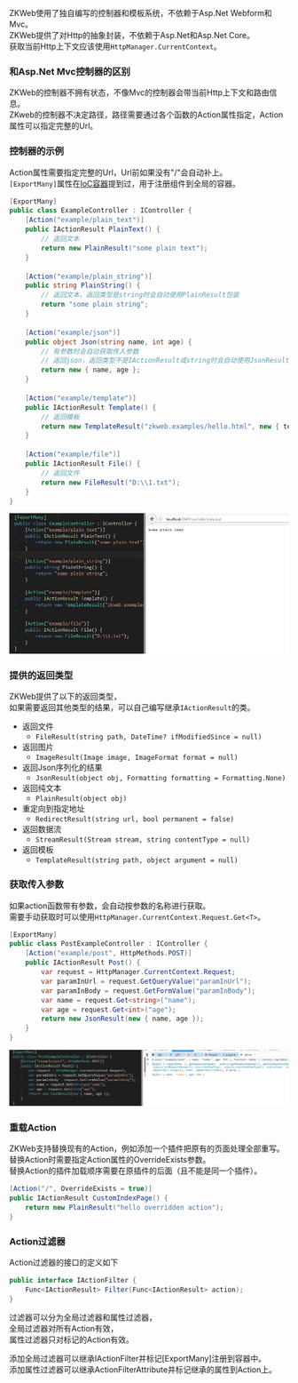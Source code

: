 ZKWeb使用了独自编写的控制器和模板系统，不依赖于Asp.Net Webform和Mvc。<br/>
ZKWeb提供了对Http的抽象封装，不依赖于Asp.Net和Asp.Net Core。<br/>
获取当前Http上下文应该使用`HttpManager.CurrentContext`。<br/>

### 和Asp.Net Mvc控制器的区别

ZKWeb的控制器不拥有状态，不像Mvc的控制器会带当前Http上下文和路由信息。<br/>
ZKweb的控制器不决定路径，路径需要通过各个函数的Action属性指定，Action属性可以指定完整的Url。<br/>

### 控制器的示例

Action属性需要指定完整的Url，Url前如果没有"/"会自动补上。</br>
`[ExportMany]`属性在[IoC容器](ioc_container)提到过，用于注册组件到全局的容器。<br/>
``` csharp
[ExportMany]
public class ExampleController : IController {
	[Action("example/plain_text")]
	public IActionResult PlainText() {
		// 返回文本
		return new PlainResult("some plain text");
	}

	[Action("example/plain_string")]
	public string PlainString() {
		// 返回文本，返回类型是string时会自动使用PlainResult包装
		return "some plain string";
	}
	
	[Action("example/json")]
	public object Json(string name, int age) {
		// 有参数时会自动获取传入参数
		// 返回json，返回类型不是IActionResult或string时会自动使用JsonResult包装
		return new { name, age };
	}

	[Action("example/template")]
	public IActionResult Template() {
		// 返回模板
		return new TemplateResult("zkweb.examples/hello.html", new { text = "World" });
	}

	[Action("example/file")]
	public IActionResult File() {
		// 返回文件
		return new FileResult("D:\\1.txt");
	}
}
```
![控制器的示例](../img/controller_example.jpg)

### 提供的返回类型

ZKWeb提供了以下的返回类型，</br>
如果需要返回其他类型的结果，可以自己编写继承`IActionResult`的类。</br>

- 返回文件
	- `FileResult(string path, DateTime? ifModifiedSince = null)`
- 返回图片
	- `ImageResult(Image image, ImageFormat format = null)`
- 返回Json序列化的结果
	- `JsonResult(object obj, Formatting formatting = Formatting.None)`
- 返回纯文本
	- `PlainResult(object obj)`
- 重定向到指定地址
	- `RedirectResult(string url, bool permanent = false)`
- 返回数据流
	- `StreamResult(Stream stream, string contentType = null)`
- 返回模板
	- `TemplateResult(string path, object argument = null)`

### 获取传入参数

如果action函数带有参数，会自动按参数的名称进行获取。<br/>
需要手动获取时可以使用`HttpManager.CurrentContext.Request.Get<T>`。

``` csharp
[ExportMany]
public class PostExampleController : IController {
	[Action("example/post", HttpMethods.POST)]
	public IActionResult Post() {
		var request = HttpManager.CurrentContext.Request;
		var paramInUrl = request.GetQueryValue("paramInUrl");
		var paramInBody = request.GetFormValue("paramInBody");
		var name = request.Get<string>("name");
		var age = request.Get<int>("age");
		return new JsonResult(new { name, age });
	}
}
```
![获取传入参数的示例](../img/post_controller_example.jpg)

### 重载Action

ZKWeb支持替换现有的Action，例如添加一个插件把原有的页面处理全部重写。<br/>
替换Action时需要指定Action属性的OverrideExists参数。<br/>
替换Action的插件加载顺序需要在原插件的后面（且不能是同一个插件）。<br/>
``` csharp
[Action("/", OverrideExists = true)]
public IActionResult CustomIndexPage() {
	return new PlainResult("hello overridden action");
}
```

### Action过滤器

Action过滤器的接口的定义如下
``` csharp
public interface IActionFilter {
	Func<IActionResult> Filter(Func<IActionResult> action);
}
```
过滤器可以分为全局过滤器和属性过滤器，<br/>
全局过滤器对所有Action有效，<br/>
属性过滤器只对标记的Action有效。<br/>

添加全局过滤器可以继承IActionFilter并标记[ExportMany]注册到容器中。<br/>
添加属性过滤器可以继承ActionFilterAttribute并标记继承的属性到Action上。<br/>
